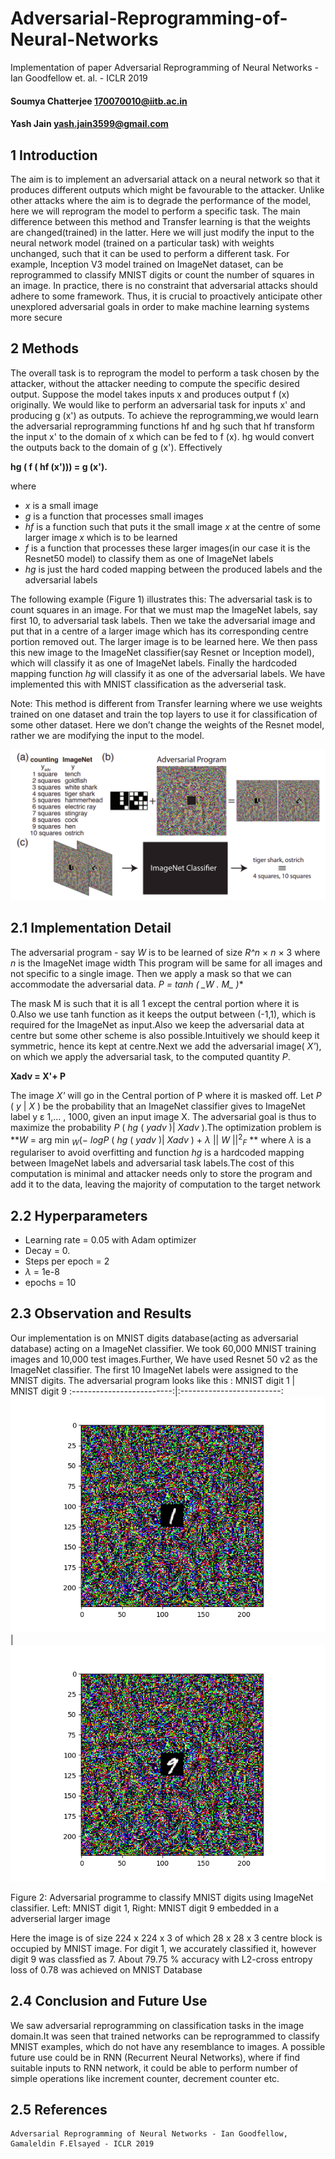 # Adversarial-Reprogramming-of-Neural-Networks
Implementation of paper Adversarial Reprogramming of Neural Networks - Ian Goodfellow et. al. - ICLR 2019

#### Soumya Chatterjee 170070010@iitb.ac.in
#### Yash Jain yash.jain3599@gmail.com


## 1 Introduction


The aim is to implement an adversarial attack on a neural network so that it produces different outputs which
might be favourable to the attacker. Unlike other attacks where the aim is to degrade the performance of the
model, here we will reprogram the model to perform a specific task. The main difference between this method
and Transfer learning is that the weights are changed(trained) in the latter. Here we will just modify the input to
the neural network model (trained on a particular task) with weights unchanged, such that it can be used to
perform a different task. For example, Inception V3 model trained on ImageNet dataset, can be reprogrammed
to classify MNIST digits or count the number of squares in an image. In practice, there is no constraint that
adversarial attacks should adhere to some framework. Thus, it is crucial to proactively anticipate other unexplored
adversarial goals in order to make machine learning systems more secure

## 2 Methods


The overall task is to reprogram the model to perform a task chosen by the attacker, without the attacker needing to compute the specific desired output. Suppose the model takes inputs x and produces output f (x) originally. We would like to perform an adversarial task for inputs x' and producing g (x') as outputs. To achieve the reprogramming,we would learn the adversarial reprogramming functions hf and hg such that hf transform the input x' to the domain of x which can be fed to f (x). hg would convert the outputs back to the domain of g (x').
Effectively


**hg ( f ( hf (x'))) = g (x').**


where

- _x_ is a small image
- _g_ is a function that processes small images
- _hf_ is a function such that puts it the small image _x_ at the centre of some larger image _x_ which is to be learned
- _f_ is a function that processes these larger images(in our case it is the Resnet50 model) to classify them as one of ImageNet labels
- _hg_ is just the hard coded mapping between the produced labels and the adversarial labels

The following example (Figure 1) illustrates this:
The adversarial task is to count squares in an image. For that we must map the ImageNet labels, say first 10, to adversarial task labels. Then we take the adversarial image and put that in a centre of a larger image which has its corresponding centre portion removed out. The larger image is to be learned here. We then pass this new image to the ImageNet classifier(say Resnet or Inception model), which will classify it as one of ImageNet labels.
Finally the hardcoded mapping function _hg_ will classify it as one of the adversarial labels.
We have implemented this with MNIST classification as the adverserial task.


Note: This method is different from Transfer learning where we use weights trained on one dataset and train the top layers to use it for classification of some other dataset. Here we don’t change the weights of the Resnet model, rather we are modifying the input to the model.

![](https://github.com/jinga-lala/Adversarial-Reprogramming-of-Neural-Networks/blob/master/Figure_3.png)

## 2.1 Implementation Detail


The adversarial program - say _W_ is to be learned of size _R^n_ × _n_ × 3 where _n_ is the ImageNet image width This
program will be same for all images and not specific to a single image. Then we apply a mask so that we can
accommodate the adversarial data.
**_P_ = _tanh_ ( _W .* M_ )**

The mask M is such that it is all 1 except the central portion where it is 0.Also we use tanh function as it keeps
the output between (-1,1), which is required for the ImageNet as input.Also we keep the adversarial data at centre
but some other scheme is also possible.Intuitively we should keep it symmetric, hence its kept at centre.Next we
add the adversarial image( _X'_), on which we apply the adversarial task, to the computed quantity _P_.


**Xadv = X'+ P**

The image _X'_ will go in the Central portion of P where it is masked off.
Let _P_ ( _y_ | _X_ ) be the probability that an ImageNet classifier gives to ImageNet label y &epsilon; 1,... , 1000, given
an input image X. The adversarial goal is thus to maximize the probability _P_ ( _hg_ ( _yadv_ )| _Xadv_ ).The optimization
problem is
**_W_ = arg min <sub>_W_</sub>(− _logP_ ( _hg_ ( _yadv_ )| _Xadv_ ) + _λ_ || _W_ ||<sup>2</sup><sub>_F_</sub>
**
where _λ_ is a regulariser to avoid overfitting and function _hg_ is a hardcoded mapping between ImageNet labels and
adversarial task labels.The cost of this computation is minimal and attacker needs only to store the program and
add it to the data, leaving the majority of computation to the target network

## 2.2 Hyperparameters

- Learning rate = 0.05 with Adam optimizer
- Decay = 0.
- Steps per epoch = 2
- _λ_ = 1e-8
- epochs = 10


## 2.3 Observation and Results

Our implementation is on MNIST digits database(acting as adversarial database) acting on a ImageNet classifier.
We took 60,000 MNIST training images and 10,000 test images.Further, We have used Resnet 50 v2 as the
ImageNet classifier. The first 10 ImageNet labels were assigned to the MNIST digits. The adversarial program
looks like this :
MNIST digit 1         |  MNIST digit 9
:-------------------------:|:-------------------------:
![](https://github.com/jinga-lala/Adversarial-Reprogramming-of-Neural-Networks/blob/master/Figure_1.png) | ![](https://github.com/jinga-lala/Adversarial-Reprogramming-of-Neural-Networks/blob/master/Figure_2.png)

Figure 2: Adversarial programme to classify MNIST digits using ImageNet classifier. Left: MNIST digit 1, Right: MNIST digit 9 embedded in a adverserial larger image


Here the image is of size 224 x 224 x 3 of which 28 x 28 x 3 centre block is occupied by MNIST image.
For digit 1, we accurately classified it, however digit 9 was classfied as 7.
About 79.75 % accuracy with L2-cross entropy loss of 0.78 was achieved on MNIST Database

## 2.4 Conclusion and Future Use

We saw adversarial reprogramming on classification tasks in the image domain.It was seen that trained networks can be reprogrammed to classify MNIST examples, which do not have any resemblance to images.
A possible future use could be in RNN (Recurrent Neural Networks), where if find suitable inputs to RNN network, it could be able to perform number of simple operations like increment counter, decrement counter etc.

## 2.5 References

```
Adversarial Reprogramming of Neural Networks - Ian Goodfellow, Gamaleldin F.Elsayed - ICLR 2019
```


